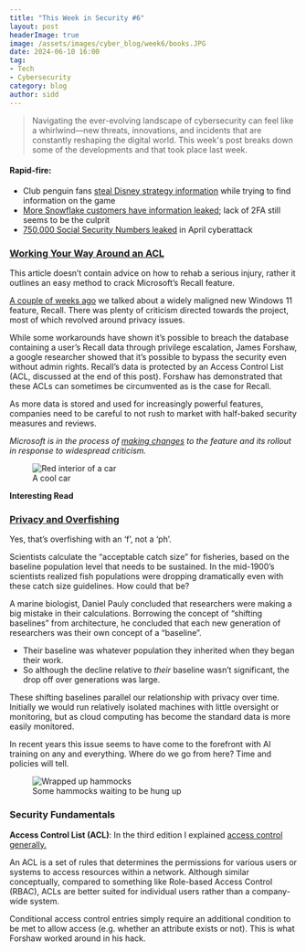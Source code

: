 ```yaml
---
title: "This Week in Security #6"
layout: post
headerImage: true
image: /assets/images/cyber_blog/week6/books.JPG
date: 2024-06-10 16:00
tag:
- Tech
- Cybersecurity
category: blog
author: sidd
---
```

> Navigating the ever-evolving landscape of cybersecurity can feel like a whirlwind—new threats, innovations, and incidents that are constantly reshaping the digital world. This week's post breaks down some of the developments and that took place last week.

<h4 style="font-weight:bold;">Rapid-fire:</h4>

- Club penguin fans [steal Disney strategy information](https://www.bleepingcomputer.com/news/security/club-penguin-fans-breached-disney-confluence-server-stole-25gb-of-data/) while trying to find information on the game
- [More Snowflake customers have information leaked](https://www.wired.com/story/snowflake-breach-advanced-auto-parts-lendingtree/); lack of 2FA still seems to be the culprit
- [750,000 Social Security Numbers leaked](https://therecord.media/frontier-provides-new-details-april-ransomware-attack) in April cyberattack

### [Working Your Way Around an ACL](https://www.tiraniddo.dev/2024/06/working-your-way-around-acl.html)

This article doesn’t contain advice on how to rehab a serious injury, rather it outlines an easy method to crack Microsoft’s Recall feature.

[A couple of weeks ago](https://siddnb.github.io/WeeklySecurity4/) we talked about a widely maligned new Windows 11 feature, Recall. There was plenty of criticism directed towards the project, most of which revolved around privacy issues.

While some workarounds have shown it’s possible to breach the database containing a user’s Recall data through privilege escalation, James Forshaw, a google researcher showed that it’s possible to bypass the security even without admin rights. Recall’s data is protected by an  Access Control List (ACL, discussed at the end of this post). Forshaw has demonstrated that these ACLs can sometimes be circumvented as is the case for Recall.

As more data is stored and used for increasingly powerful features, companies need to be careful to not rush to market with half-baked security measures and reviews.

_Microsoft is in the process of [making changes](https://www.computerworld.com/article/2140187/microsoft-makes-windows-recall-opt-in-after-privacy-security-backlash.html) to the feature and its rollout in response to widespread criticism._

<figure>
        <img class="image" src="/assets/images/cyber_blog/week6/car.JPG" alt="Red interior of a car">
        <figcaption class="caption">A cool car</figcaption>
</figure>

**Interesting Read**

### [Privacy and Overfishing](https://spectrum.ieee.org/online-privacy)

Yes, that’s overfishing with an ‘f’, not a ‘ph’. 

Scientists calculate the “acceptable catch size” for fisheries, based on the baseline population level that needs to be sustained. In the mid-1900’s scientists realized fish populations were dropping dramatically even with these catch size guidelines. How could that be?

A marine biologist, Daniel Pauly concluded that researchers were making a big mistake in their calculations. Borrowing the concept of “shifting baselines” from architecture, he concluded that each new generation of researchers was their own concept of a “baseline”. 

- Their baseline was whatever population they inherited when they began their work.
- So although the decline relative to *their* baseline wasn’t significant, the drop off over generations was large.

These shifting baselines parallel our relationship with privacy over time. Initially we would run relatively isolated machines with little oversight or monitoring, but as cloud computing has become the standard data is more easily monitored. 

In recent years this issue seems to have come to the forefront with AI training on any and everything. Where do we go from here? Time and policies will tell.

<figure>
        <img class="image" src="/assets/images/cyber_blog/week6/yarn.JPG" alt="Wrapped up hammocks">
        <figcaption class="caption">Some hammocks waiting to be hung up</figcaption>
</figure>

### Security Fundamentals
**Access Control List (ACL)**: In the third edition I explained [access control generally.](https://siddnb.github.io/WeeklySecurity3/) 

An ACL is a set of rules that determines the permissions for various users or systems to access resources within a network. Although similar conceptually, compared to something like Role-based Access Control (RBAC), ACLs are better suited for individual users rather than a company-wide system. 

Conditional access control entries simply require an additional condition to be met to allow access (e.g. whether an attribute exists or not). This is what Forshaw worked around in his hack.